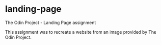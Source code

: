 # landing-page
The Odin Project - Landing Page assignment

This assignment was to recreate a website from an image provided by The Odin Project.
